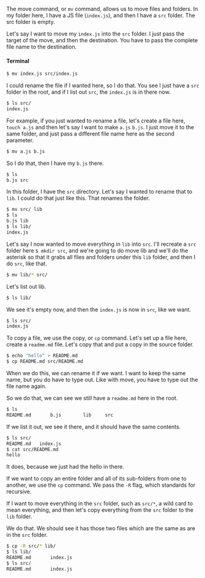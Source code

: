 The move command, or `mv` command, allows us to move files and folders. In my folder here, I have a JS file (`index.js`), and then I have a `src` folder. The src folder is empty.

Let's say I want to move my `index.js` into the `src` folder. I just pass the target of the move, and then the destination. You have to pass the complete file name to the destination.

#### Terminal
```bash
$ mv index.js src/index.js
```

I could rename the file if I wanted here, so I do that. You see I just have a `src` folder in the root, and if I list out `src`, the `index.js` is in there now.

```bash
$ ls src/
index.js
```

For example, if you just wanted to rename a file, let's create a file here,
`touch a.js` and then let's say I want to make `a.js` `b.js`. I just move it to the same folder, and just pass a different file name here as the second parameter.

```bash
$ mv a.js b.js
```

So I do that, then I have my `b.js` there. 

```bash
$ ls
b.js src
```

In this folder, I have the `src` directory. Let's say I wanted to rename that to `lib`. I could do that just like this. That renames the folder.

```bash
$ mv src/ lib
$ ls
b.js lib
$ ls lib/
index.js
```

Let's say I now wanted to move everything in `lib` into `src`. I'll recreate a `src` folder here `$ mkdir src`, and we're going to do move lib and we'll do the asterisk so that it grabs all files and folders under this `lib` folder, and then I do `src`, like that. 

```bash
$ mv lib/* src/
```

Let's list out lib. 

```bash
$ ls lib/
```

We see it's empty now, and then the `index.js` is now in `src`, like we want.

```bash
$ ls src/
index.js
```
To copy a file, we use the copy, or `cp` command. Let's set up a file here, create a `readme.md` file. Let's copy that and put a copy in the source folder.

```bash
$ echo "hello" > README.md
$ cp README.md src/README.md
```

When we do this, we can rename it if we want. I want to keep the same name, but you do have to type out.  Like with move, you have to type out the file name again.

So we do that, we can see we still have a `readme.md` here in the root. 

```bash
$ ls
README.md       b.js        lib     src
```

If we list it out, we see it there, and it should have the same contents. 

```bash
$ ls src/
README.md   index.js
$ cat src/README.md
hello
```

It does, because we just had the hello in there.

If we want to copy an entire folder and all of its sub-folders from one to another, we use the `cp` command. We pass the `-R` flag, which standards for recursive.

If I want to move everything in the `src` folder, such as `src/*`, a wild card to mean everything, and then let's copy everything from the `src` folder to the `lib` folder.

We do that. We should see it has those two files which are the same as are in the `src` folder.

```bash
$ cp -R src/* lib/
$ ls lib/
README.md       index.js
$ ls src/
README.md       index.js
```
